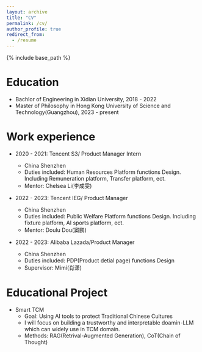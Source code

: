```yaml
---
layout: archive
title: "CV"
permalink: /cv/
author_profile: true
redirect_from:
  - /resume
---
```


{% include base_path %}

Education
======
* Bachlor of Engineering in Xidian University, 2018 - 2022
* Master of Philosophy in Hong Kong University of Science and Technology(Guangzhou), 2023 - present

Work experience
======
* 2020 - 2021: Tencent S3/ Product Manager Intern
  * China Shenzhen
  * Duties included: Human Resources Platform functions Design. Including Remuneration platform, Transfer platform, ect.
  * Mentor: Chelsea Li(李成雯)
  
* 2022 - 2023: Tencent IEG/ Product Manager
  * China Shenzhen
  * Duties included: Public Welfare Platform functions Design. Including fixture platform, AI sports platform, ect.
  * Mentor: Doulu Dou(窦鹏)

* 2022 - 2023: Alibaba Lazada/Product Manager
  * China Shenzhen
  * Duties included: PDP(Product detial page) functions Design
  * Supervisor: Mimi(肖潇)
  
Educational Project
======
* Smart TCM
  * Goal: Using AI tools to protect Traditional Chinese Cultures
  * I will focus on building a trustworthy and interpretable doamin-LLM which can widely use in TCM domain.
  * Methods: RAG(Retrival-Augmented Generation), CoT(Chain of Thought)
